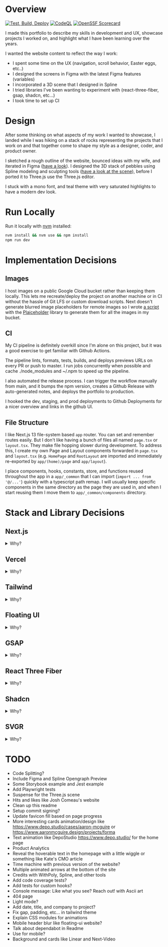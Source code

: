# Overview

[![Test, Build, Deploy](https://github.com/Bierro/pierre-amelot-portfolio/actions/workflows/test-build-deploy.yml/badge.svg?branch=main)](https://github.com/Bierro/pierre-amelot-portfolio/actions/workflows/test-build-deploy.yml)
[![CodeQL](https://github.com/Bierro/pierre-amelot-portfolio/actions/workflows/github-code-scanning/codeql/badge.svg?branch=main)](https://github.com/Bierro/pierre-amelot-portfolio/actions/workflows/github-code-scanning/codeql)
[![OpenSSF Scorecard](https://api.securityscorecards.dev/projects/github.com/Bierro/pierre-amelot-portfolio/badge)](https://securityscorecards.dev/viewer/?uri=github.com/Bierro/pierre-amelot-portfolio)

I made this portfolio to describe my skills in development and UX, showcase
projects I worked on, and highlight what I have been learning over the years.

I wanted the website content to reflect the way I work:

- I spent some time on the UX (navigation, scroll behavior, Easter eggs, etc..)
- I designed the screens in Figma with the latest Figma features (variables)
- I incorporated a 3D scene that I designed in Spline
- I tried libraries I've been wanting to experiment with (react-three-fiber,
  gsap, shadcn, etc...)
- I took time to set up CI

# Design

After some thinking on what aspects of my work I wanted to showcase, I landed
while I was hiking on a stack of rocks representing the projects that I work on
and that together come to shape my style as a designer, coder, and product
owner.

I sketched a rough outline of the website, bounced ideas with my wife, and
iterated in Figma
([have a look](https://www.figma.com/file/2k7R21lwIc82hlPHH9BqyY/Portfolio-Pierre?type=design&node-id=633%3A226&mode=design&t=dNvK758we7VqyNq2-1)).
I designed the 3D stack of pebbles using Spline modeling and sculpting tools
([have a look at the scene](https://my.spline.design/untitled-dd331bee5e206ab1848bfa21db2ffc91/)),
before I ported it to Three.js use the Three.js editor.

I stuck with a mono font, and teal theme with very saturated highlights to have
a modern dev look.

# Run Locally

Run it locally with [nvm](https://github.com/nvm-sh/nvm) installed:

```bash
nvm install && nvm use && npm install
npm run dev
```

# Implementation Decisions

## Images

I host images on a public Google Cloud bucket rather than keeping them locally.
This lets me recreate/deploy the project on another machine or in CI without the
hassle of Git LFS or custom download scripts. Next doesn't generate blurred
image placeholders for remote images so I wrote
[a script](https://github.com/Bierro/remote-images-for-next) with the
[Plaiceholder](https://plaiceholder.co/docs) library to generate them for all
the images in my bucket.

## CI

My CI pipeline is definitely overkill since I'm alone on this project, but it
was a good exercise to get familiar with Github Actions.

The pipeline lints, formats, tests, builds, and deploys previews URLs on every
PR or push to master. I run jobs concurrently when possible and cache
./node_modules and ~/.npm to speed up the pipeline.

I also automated the release process. I can trigger the workflow manually from
main, and it bumps the npm version, creates a Github Release with auto-generated
notes, and deploys the portfolio to production.

I hooked the dev, staging, and prod deployments to Github Deployments for a
nicer overview and links in the github UI.

## File Structure

I like Next.js 13 file-system based `app` router. You can set and remember
routes easily. But I don't like having a bunch of files all named `page.tsx` or
`layout.tsx`. They make file hopping slower during development. To address this,
I create my own Page and Layout components forwarded in `page.tsx` and
`layout.tsx` (e.g. `HomePage` and `RootLayout` are imported and immediately
re-exported by `app/(home)/page` and `app/layout`).

I place components, hooks, constants, store, and functions reused throughout the
app in a `app/_common` that I can import (`import ... from '@/...'`) quickly
with a typescript path remap. I will usually keep specific components in the
same directory as the page they are used in, and when I start reusing them I
move them to `app/_common/components` directory.

# Stack and Library Decisions

## Next.js

<details>
<summary>Why?</summary>

### Why I chose it

- Hot skill to have these days
- Easy way to play around with React server components and Suspense
- Nice routing system and links prefetching
- Easy Image optimization (caching, levering WebP, logic hosted on functions on
  the edge)
- Easy google fonts integration and fallback font

### What I don't love

- Next uses SWC (which should be on par with esbuild) to compile typescript, but
  it still uses **webpack5** for bundling and HMR in development which makes it
  slow on server start and updates compared to Vite. Plugins in webpack5 are
  also supposed to be a pain to write compared to Rollup or Vite.
- Even though they let you use TurboPack in dev, it's still in beta, not
  widespread, and there are annoying issues like making svgr work
  ([details](https://github.com/vercel/next.js/issues/48140))
- Next doesn't generate base64 image blur placeholders on remote images
- Not a lot of explanation in the docs around the relatively large bundle size
  even with a simple

</details>

## Vercel

<details>
<summary>Why?</summary>

### Why I chose it

- Individual preview links are really nice
- Natural choice for Next.js to host server and work with React server
  components (with serverless functions on the edge)
- Nice that image optimization runs on the edge with nice caching

### What I don't love

- Docs don't say much about the WebP compression settings used in their image
  optimization (e.g. lossy vs lossless)

</details>

## Tailwind

<details>
<summary>Why?</summary>

### Why I chose it

- Hot skill to have these days
- I like the principle of co-locating style as close to the tag/component as
  possible. Unlike CSS Modules or styled-components, I don't have to think about
  naming styles which removes a lot of difficulty, overhead, and
  miscommunication between developers.
- CSS rules are generated at build time rather than runtime (like Chakra UI)
- Simple design which makes it easy for people to build and distribute very
  customizable and extendable component libraries (like headless ui, tailwind
  components, or shadcn) on top of it, without having a bunch of custom syntax
  or rules.
- VSCode extensions with autocomplete, color preview, and tooltips is really
  nice

### What I don't love

- Lots of classnames can hurts readability imo and it can be hard to find the
  tailwind rule you're looking for in this large string. Bugs arising from order
  in the cascading stylesheet are also not intuitive. That said, it hasn't been
  much of an issue since I started using **tailwind-merge** and the `cn` util
  function to construct class names. It not only prevents bugs but it also
  allows to break strings apart and add comments between string segments.
- Semantic tokens and theming aren't really supported. The
  [explanation by Tailwind's creator](https://github.com/tailwindlabs/tailwindcss/discussions/10274#discussioncomment-4627634)
  that it would not be useful is wrong imo, and designers and large companies
  have now adopted semantic tokens for theming their design systems

</details>

## Floating UI

<details>
<summary>Why?</summary>

### Why I chose it

- Lots of control and flexibility to create 'floating' elements that are
  anchored but stay in view
- Good react wrapper and docs
- Widely used by component libraries like Radix
- Actively maintained. The library is at its third iteration (after popper v1
  and v2) and

### What I don't love

- _Nothing really..._

</details>

## GSAP

<details>
<summary>Why?</summary>

### Why I chose it

- Quite a few forum posts and docs online
- ScrollTrigger pinning behavior is nice and there doesn't seem to be an easy
  alternative to gsap

### What I don't love

- API seems a bit messy to me (lots of strings), and TS hints aren't very
  helpful
- Documentation sometimes feel outdated (pinSpacing default behavior is
  confusing in the docs), or unclear
- No straightforward integration with React (e.g. no hooks)

</details>

## React Three Fiber

<details>
<summary>Why?</summary>

### Why I chose it

- Nice to have a declarative API integrated with React to control Three.js
- Removes some boilerplate (e.g. scene and renderer setup)
- Lots of useful utilities with @react-three/drei which augment
  react-three-fiber
- leva is nicely designed UI to control react-three-fiber components

### What I don't love

- DREI and leva docs and support seem to be a bit hit or miss, and some
  questions around whether the repos they are and will remain actively
  maintained (for instance lamina, in fiber examples, has been archived, and
  leva has a lot of input todos not addressed)

</details>

## Shadcn

<details>
<summary>Why?</summary>

### Why I chose it

- TODO: Fill

### What I don't love

-

</details>

## SVGR

<details>
<summary>Why?</summary>

### Why I chose it

- Loading SVGs as React components is more flexible than `img` tags. I can style
  and animate the SVGs directly in CSS.

</details>

# TODO

- Code Splitting?
- Include Figma and Spline Opengraph Preview
- Some Storybook example and Jest example
- Add Playwright tests
- Suspense for the Three.js scene
- Hits and likes like Josh Comeau's website
- Clean up this readme
- Setup commit signing?
- Update favicon fill based on page progress
- More interesting cards animation/design like
  https://www.depo.studio/cases/aaron-mcguire or
  https://www.aaronmcguire.design/projects/forma
- Text animation like DepoStudio https://www.depo.studio/ for the home page
- Product Analytics
- Reveal the hoverable text in the homepage with a little wiggle or something
  like Kate's CMO article
- Time machine with previous version of the website?
- Multiple animated arrows at the bottom of the site
- Credits with WithPoly, Spline, and other tools
- Add code coverage tests?
- Add tests for custom hooks?
- Console message: Like what you see? Reach out! with Ascii art
- 404 page
- Light mode?
- Add date, title, and company to project?
- Fix gap, padding, etc... in tailwind theme
- Explain CSS modules for animations
- Mobile header blur like floating-ui website?
- Talk about dependabot in Readme
- Use <picture> for mobile?
- Background and cards like Linear and Next-Video
